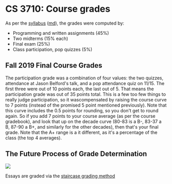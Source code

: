 CS 3710: Course grades
======================

As per the [syllabus](syllabus.html) ([md](syllabus.md)), the grades were computed by:

- Programming and written assignments (45%)
- Two midterms (15% each)
- Final exam (25%)
- Class participation, pop quizzes (5%)

## Fall 2019 Final Course Grades

The participation grade was a combination of four values: the two
quizzes, attendance at Jason Belford's talk, and a pop attendance quiz
on 11/15.  The first three were out of 10 points each, the last out
of 5.  That means the participation grade was out of 35 points total.
This is a few too few things to really judge participation, so it
wascompensated by raising the course curve to 7 points (instead of the
promised 5 point mentioned previously).  Note that this curve includes
the 0.5 points for rounding, so you don't get to round again.  So if
you add 7 points to your course average (as per the course gradebook),
and look that up on the decade curve (80-83 is a B-, 83-37 a B, 87-90
a B+, and similarly for the other decades), then that's your final
grade.  Note that the A+ range is a it different, as it's a percentage
of the class (the top 4 averages).



## The Future Process of Grade Determination

![](images/magic-8-ball.png)

Essays are graded via the [staircase grading method](https://www.flickr.com/photos/ragesoss/2159598710)

